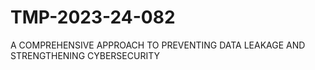 # TMP-2023-24-082
A COMPREHENSIVE APPROACH TO PREVENTING DATA LEAKAGE AND STRENGTHENING CYBERSECURITY
